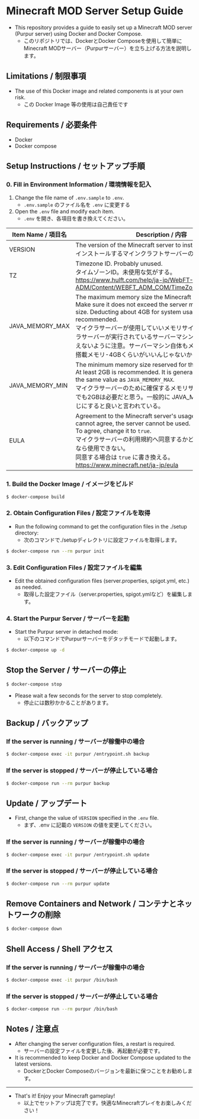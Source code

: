 # Minecraft MOD Server Setup Guide
- This repository provides a guide to easily set up a Minecraft MOD server (Purpur server) using Docker and Docker Compose.
  - このリポジトリでは、DockerとDocker Composeを使用して簡単にMinecraft MODサーバー（Purpurサーバー）を立ち上げる方法を説明します。

## Limitations / 制限事項
- The use of this Docker image and related components is at your own risk.
  - この Docker Image 等の使用は自己責任です
 

## Requirements / 必要条件
- Docker
- Docker compose

## Setup Instructions / セットアップ手順
### 0. Fill in Environment Information / 環境情報を記入
1. Change the file name of `.env.sample` to `.env`.
   - `.env.sample` のファイル名を `.env` に変更する
2. Open the `.env` file and modify each item.
   - `.env` を開き、各項目を書き換えてください。

| Item Name / 項目名 | Description / 内容                                                                                                        |
|-----------------|-------------------------------------------------------------------------------------------------------------------------|
| VERSION         | The version of the Minecraft server to install.<br/>インストールするマインクラフトサーバーのバージョン                                                |
| TZ              | Timezone ID. Probably unused.<br/>タイムゾーンID。未使用な気がする。<br/>https://www.hulft.com/help/ja-jp/WebFT-V3/COM-ADM/Content/WEBFT_ADM_COM/TimeZone/timezonelist.htm |
| JAVA_MEMORY_MAX | The maximum memory size the Minecraft server can use. Make sure it does not exceed the server machine's memory size. Deducting about 4GB for system usage is recommended.<br/>マイクラサーバーが使用していいメモリサイズの最大値。マイクラサーバーが実行されているサーバーマシンのメモリサイズを超えないように注意。サーバーマシン自体もメモリ使えるように、搭載メモリ-4GBくらいがいいんじゃないかな。        |
| JAVA_MEMORY_MIN | The minimum memory size reserved for the Minecraft server. At least 2GB is recommended. It is generally advised to set the same value as `JAVA_MEMORY_MAX`. <br/>マイクラサーバーのために確保するメモリサイズの最小値。最低でも2GBは必要だと思う。一般的に JAVA_MEMORY_MAX と同じにすると良いと言われている。                                       |
| EULA            | Agreement to the Minecraft server's usage terms. If you cannot agree, the server cannot be used.<br/> To agree, change it to `true`.<br/>マイクラサーバーの利用規約へ同意するかどうか。同意できないなら使用できない。<br/>同意する場合は `true` に書き換える。<br/> https://www.minecraft.net/ja-jp/eula             |


### 1. Build the Docker Image / イメージをビルド

```bash
$ docker-compose build
```

### 2. Obtain Configuration Files / 設定ファイルを取得
- Run the following command to get the configuration files in the ./setup directory:
  - 次のコマンドで./setupディレクトリに設定ファイルを取得します。

```bash
$ docker-compose run --rm purpur init
```

### 3. Edit Configuration Files / 設定ファイルを編集
- Edit the obtained configuration files (server.properties, spigot.yml, etc.) as needed.
  - 取得した設定ファイル（server.properties, spigot.ymlなど）を編集します。

### 4. Start the Purpur Server / サーバーを起動
- Start the Purpur server in detached mode:
  - 以下のコマンドでPurpurサーバーをデタッチモードで起動します。

```bash
$ docker-compose up -d
```

## Stop the Server / サーバーの停止

```bash
$ docker-compose stop
```
- Please wait a few seconds for the server to stop completely.
  - 停止には数秒かかることがあります。

## Backup / バックアップ
### If the server is running / サーバーが稼働中の場合
```bash
$ docker-compose exec -it purpur /entrypoint.sh backup
```

### If the server is stopped / サーバーが停止している場合
```bash
$ docker-compose run --rm purpur backup
```

## Update / アップデート
- First, change the value of `VERSION` specified in the `.env` file.
  - まず、.env に記載の `VERSION` の値を変更してください。
### If the server is running / サーバーが稼働中の場合
```bash
$ docker-compose exec -it purpur /entrypoint.sh update
```

### If the server is stopped / サーバーが停止している場合
```bash
$ docker-compose run --rm purpur update
```


## Remove Containers and Network / コンテナとネットワークの削除

```bash
$ docker-compose down
```

## Shell Access / Shell アクセス
### If the server is running / サーバーが稼働中の場合

```bash
$ docker-compose exec -it purpur /bin/bash
```

### If the server is stopped / サーバーが停止している場合

```bash
$ docker-compose run --rm purpur /bin/bash
```

## Notes / 注意点
- After changing the server configuration files, a restart is required.
  - サーバーの設定ファイルを変更した後、再起動が必要です。
- It is recommended to keep Docker and Docker Compose updated to the latest versions.
  - DockerとDocker Composeのバージョンを最新に保つことをお勧めします。

---
- That's it! Enjoy your Minecraft gameplay!
  - 以上でセットアップは完了です。快適なMinecraftプレイをお楽しみください！